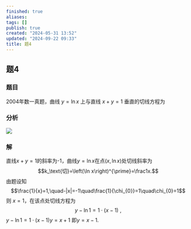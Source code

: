 ```yaml
---
finished: true
aliases: 
tags: []
publish: true
created: "2024-05-31 13:52"
updated: "2024-09-22 09:33"
title: 题4
---
```

## 题4
### 题目
2004年数一真题，曲线 $y=\ln x$ 上与直线 $x+y=1$ 垂直的切线方程为
### 分析
![](https://img.hwenyi.live/202401312329394.webp)
### 解
直线$x+y=1$的斜率为-1，曲线$y=\ln x$在点($x,\ln x)$处切线斜率为
$$k_\text{切}=\left(\ln x\right)^{\prime}=\frac1x.$$
由题设知
$$\frac{1}{x}=1,\quad-|x|=-1\quad\frac{1}{\chi_{0}}=1\quad\chi_{0}=1$$
则 $x=1$，在该点处切线方程为
$$y-\ln1=1\cdot(x-1)\:,$$
$y-\ln1=1\cdot(x-1)y=x+1$
即$y=x-1.$

